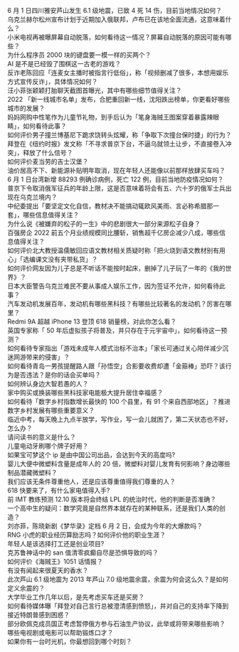 6 月 1 日四川雅安芦山发生 6.1 级地震，已致 4 死 14 伤，目前当地情况如何？  
乌克兰赫尔松州宣布计划于近期加入俄联邦，卢布已在该地全面流通，这意味着什么？  
小米电视再被曝屏幕自动脱落，如何看待这一情况？屏幕自动脱落的原因可能有哪些？  
为什么程序员 2000 块的键盘要一模一样的买两个？  
AI 是不是已经毁了围棋这一古老的游戏？  
反诈老陈回应「连麦女主播时被指言行低俗」，称「视频删减了很多，本想用娱乐方式宣传反诈」，具体情况如何？  
汪小菲张颖颖打胎聊天截图首曝光，其中有哪些细节值得关注？  
2022 「新一线城市名单」发布，合肥重回新一线，沈阳跌出榜单，你更看好哪些城市的发展？  
妈妈网购中性笔作为儿童节礼物，到手后认为「笔身海贼王图案穿着暴露辣眼睛」，如何看待此事？  
如何评价男子撞兰博基尼下跪求饶转头炫耀，称「争取下次撞台保时捷」的行为？  
拜登在《纽约时报》发文称「不寻求普京下台，不逼乌就领土让步，不直接卷入冲突」，释放了什么信号？  
如何评价麦当劳的吉士汉堡？  
油价居高不下、新能源补贴明年取消，现在年轻人还能像以前那样放肆买车吗？  
6 月 1 日台湾新增 88293 例确诊病例，死亡 122 例，目前当地防疫情况如何？  
普京下令取消俄军征兵的年龄上限，这是否意味着将会有五、六十岁的俄军士兵出现在乌克兰境内？  
中纪委提出「要坚定文化自信，教材决不能搞动辄欧风美雨、言必称希腊那一套」，哪些信息值得关注？  
为什么说《被嫌弃的松子的一生》中的悲剧很大一部分来源松子自身？  
百强房企 2022 前五个月业绩规模同比腰斩，销售超千亿房企减少八成，哪些信息值得关注？  
如何评价北大教授温儒敏回应语文教材相关质疑时称「把火烧到语文教材别有用心」「选编课文没有夹带私货」？  
如何评价网友因为儿子总是不听话不能按时起床，删掉了儿子玩了一年的《我的世界》？  
日本大臣警告乌克兰难民不要从事成人娱乐工作，因为签证不允许，如何看待此事？  
汽车发动机发展百年，发动机有哪些黑科技？有哪些比较著名的发动机？厉害在哪里？  
Redmi 9A 超越 iPhone 13 登顶 618 销量榜，对此你怎么看？  
英国专家称「 50 年后虚拟孩子将普及，并只存在于元宇宙中」，如何看待这一预测？  
如何看待专家指出「游戏未成年人模式治标不治本」「家长可通过关心陪伴减少沉迷网游带来的侵害」？  
如何看待青岛一男孩提醒路人跟「孙悟空」合影要收费却遭「金箍棒」恐吓？该行为是否违法？是你的话会买单吗？  
如何辨认身边大智若愚的人？  
家中购买或换装哪些黑科技家电能极大提升居住幸福感？  
如何看待「数字乡村指数增长最快的 100 个县里，有 91 个来自西部地区」？推进数字乡村发展有哪些重要意义？  
临近中考，每天晚上九点半放学，写作业，写一会儿就困了，第二天状态也不好，怎么办？  
请问读书的意义是什么？  
儿童电动牙刷哪个牌子好用？  
如果宝可梦这个 ip 是由中国公司出品，会达到今天的高度吗?  
婴儿大便中微塑料含量是成年人的 20 倍，微塑料对婴儿发育有何影响？身边哪些制品潜藏微塑料？  
我们应该无条件尊重他人，还是应该尊重值得我们尊重的人？  
618 快要来了，有什么家电值得入手?  
前 IMT 教练预测 12.10 版本将会终结 LPL 的统治时代，他的判断是否准确？  
一个高中生的疑问：数学究竟是自然界本就存在的某种联系，还是我们人类的创造？  
刘亦菲，陈晓新剧《梦华录》定档 6 月 2 日，会成为今年的大爆款吗？  
RNG 小虎的职业经历算励志吗？如何评价他的职业生涯？  
年轻人是该选择打工还是创业项目?  
克苏鲁神话中的 san 值清零疯癫自尽是恐惧导致的吗？  
如何评价《海贼王》1051 话情报？  
有没有闻起来很夏天的香水？  
此次芦山 6.1 级地震为 2013 年芦山 7.0 级地震余震，余震为何会这么久？是如何定义余震的？  
大学毕业工作几年以后，是先考虑买车还是买房？  
如何看待媒体曝「拜登对自己言行总被澄清感到愤怒」，并对自己的支持率下降到接近特朗普感到困惑？  
部分欧佩克成员国正考虑暂停俄方参与石油生产协议，此举或将带来哪些影响？  
哪些电视剧或电影可以帮助锻炼口才？  
如果你有一台时光机，你最想回到哪个时刻？  
